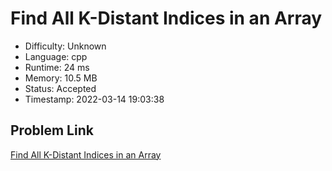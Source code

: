 # Find All K-Distant Indices in an Array

- Difficulty: Unknown
- Language: cpp
- Runtime: 24 ms
- Memory: 10.5 MB
- Status: Accepted
- Timestamp: 2022-03-14 19:03:38

## Problem Link
[Find All K-Distant Indices in an Array](https://leetcode.com/problems/find-all-k-distant-indices-in-an-array)

